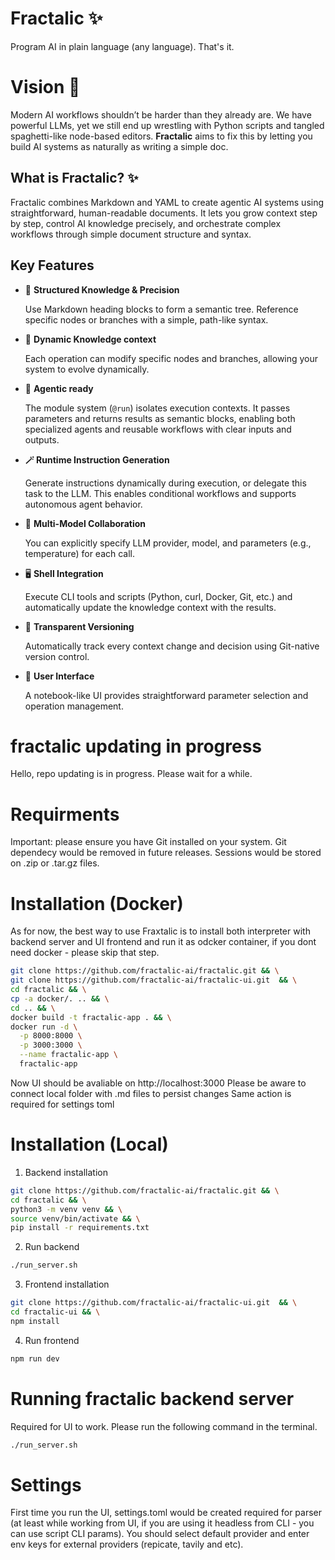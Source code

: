 # Fractalic ✨

Program AI in plain language (any language). That's it.

# Vision 🚀

Modern AI workflows shouldn’t be harder than they already are. We have powerful LLMs, yet we still end up wrestling with Python scripts and tangled spaghetti-like node-based editors. **Fractalic** aims to fix this by letting you build AI systems as naturally as writing a simple doc.

## What is Fractalic? ✨

Fractalic combines Markdown and YAML to create agentic AI systems using straightforward, human-readable documents. It lets you grow context step by step, control AI knowledge precisely, and orchestrate complex workflows through simple document structure and syntax.

## Key Features

- 🧬 **Structured Knowledge & Precision**
    
    Use Markdown heading blocks to form a semantic tree. Reference specific nodes or branches with a simple, path-like syntax.
    
- 🧠 **Dynamic Knowledge context**
    
    Each operation can modify specific nodes and branches, allowing your system to evolve dynamically.
    
- 🤖 **Agentic ready**
    
    The module system (`@run`) isolates execution contexts. It passes parameters and returns results as semantic blocks, enabling both specialized agents and reusable workflows with clear inputs and outputs.
    
- **🪄 Runtime Instruction Generation**
    
    Generate instructions dynamically during execution, or delegate this task to the LLM. This enables conditional workflows and supports autonomous agent behavior.
    
- 🤝 **Multi-Model Collaboration**
    
    You can explicitly specify LLM provider, model, and parameters (e.g., temperature) for each call.
    
- 🖥️ **Shell Integration**
    
    Execute CLI tools and scripts (Python, curl, Docker, Git, etc.) and automatically update the knowledge context with the results.
    
- 📝 **Transparent Versioning**
    
    Automatically track every context change and decision using Git-native version control. 
    
- 📒 **User Interface**
    
    A notebook-like UI provides straightforward parameter selection and operation management.
    
# fractalic updating in progress
Hello, repo updating is in progress. Please wait for a while.

# Requirments
Important: please ensure you have Git installed on your system.
Git dependecy would be removed in future releases. Sessions would be stored on .zip or .tar.gz files.

# Installation (Docker)
As for now, the best way to use Fraxtalic is to install both interpreter with backend server and UI frontend and run it as odcker container, if you dont need docker - please skip that step.

```bash
git clone https://github.com/fractalic-ai/fractalic.git && \
git clone https://github.com/fractalic-ai/fractalic-ui.git  && \
cd fractalic && \
cp -a docker/. .. && \
cd .. && \
docker build -t fractalic-app . && \
docker run -d \
  -p 8000:8000 \
  -p 3000:3000 \
  --name fractalic-app \
  fractalic-app
```
Now UI should be avaliable on http://localhost:3000
Please be aware to connect local folder with .md files to persist changes
Same action is required for settings toml


# Installation (Local)

1. Backend installation
```bash
git clone https://github.com/fractalic-ai/fractalic.git && \
cd fractalic && \
python3 -m venv venv && \
source venv/bin/activate && \
pip install -r requirements.txt 
```
2. Run backend
```bash
./run_server.sh
```

3. Frontend installation
```bash
git clone https://github.com/fractalic-ai/fractalic-ui.git  && \
cd fractalic-ui && \
npm install 
```

4. Run frontend
```bash
npm run dev
```



# Running fractalic backend server
Required for UI to work. Please run the following command in the terminal.
```bash
./run_server.sh
```

# Settings
First time you run the UI, settings.toml would be created required for parser (at least while working from UI, if you are using it headless from CLI - you can use script CLI params). You should select default provider and enter env keys for external providers (repicate, tavily and etc).